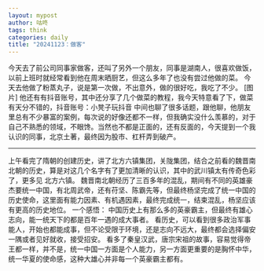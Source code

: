 ```yaml
---
layout: mypost
author: 咕咚
tags: think
categories: daily
title: "20241123：做客"
---
```


今天去了前公司同事家做客，还叫了另外一个朋友，同事是湖南人，很喜欢做饭，以前上班时就经常看到他在周末晒厨艺，但这么多年了也没有尝过他做的菜。
今天去他做了粉蒸丸子，说是第一次做，不出意外，做的很好吃，我吃了不少。
[图片]
他还有有抖音账号，其中还分享了几个做菜的教程，我今天特意看了下，做菜有天分不错的，抖音账号：小凳子玩抖音
中间也聊了很多话题，跟他聊，他朋友里总有不少暴富的案例，每次说的好像还都不一样，但我确实没什么羡慕的，对于自己不熟悉的领域，不眼馋。当然也不都是正面的，还有反面的，今天提到一个我认识的同事，北京土著，最终因为股市、杠杆弄到破产。

---
上午看完了隋朝的创建历史，讲了北方六镇集团，关陇集团，结合之前看的魏晋南北朝的历史，算是对这几个名字有了更加清晰的认识，其中的武川镇太有传奇色彩了，更多见 北方六镇。
魏晋南北朝经历了三百多年的混乱，期间有不同的英雄豪杰要统一中国，有北周武帝，还有苻坚、陈霸先等，但最终杨坚完成了统一中国的历史使命，这里面有能力因素、有机遇因素，最终完成统一，结束混乱，杨坚应该有更高的历史地位。
一个感悟：
中国历史上有那么多的英豪霸主，但最终有雄心志向，能一统天下的都是百年一遇的成大事者。
看历史，可以看到很多政治军事能人，开始也都能成事，但不论受限于环境，还是志向不远大，最终都会选择偏安一隅或者见好就收，接受招安。
看多了秦皇汉武，唐宗宋祖的故事，容易觉得帝王都一样，并不是，统一中国一方面是个人能力，另一方面更重要的是胸怀中华，统一华夏的使命感，这种大雄心并非每一个英豪霸主都有。
